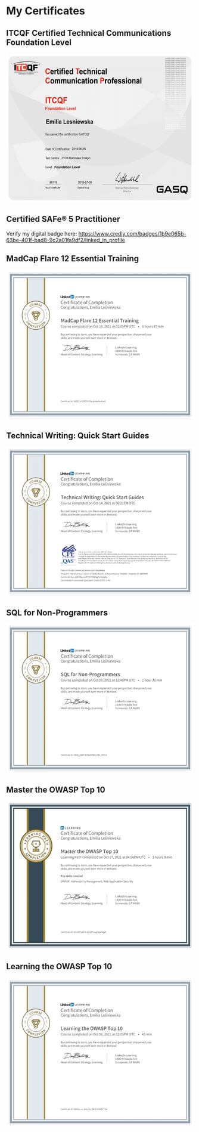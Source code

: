 # My Certificates
## ITCQF Certified Technical Communications Foundation Level

<img src="Certificate_66119_ITCQF_Lesniewska_26_06_2019_Warszawa.png" height="400">

## Certified SAFe® 5 Practitioner
Verify my digital badge here: https://www.credly.com/badges/1b9e065b-63be-401f-bad8-9c2a01fa9df2/linked_in_profile

## MadCap Flare 12 Essential Training

<img src="CertificateOfCompletion_MadCap Flare 12 Essential Training-1.png" height="400">

## Technical Writing: Quick Start Guides

<img src="CertificateOfCompletion_Technical Writing Quick Start Guides.png" height="400">

## SQL for Non-Programmers

<img src="CertificateOfCompletion_SQL for NonProgrammers-1.png" height="400">

## Master the OWASP Top 10

<img src="CertificateOfCompletion_Master the OWASP Top 10-1.png" height="400">

## Learning the OWASP Top 10

<img src="CertificateOfCompletion_Learning the OWASP Top 10-1.png" height="400">

